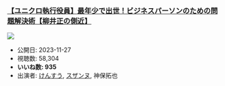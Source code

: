 ### [【ユニクロ執行役員】最年少で出世！ビジネスパーソンのための問題解決術【柳井正の側近】](https://www.youtube.com/watch?v=03VeCNQwcIk)
[![](https://img.youtube.com/vi/03VeCNQwcIk/sddefault.jpg)](https://www.youtube.com/watch?v=03VeCNQwcIk)
-   公開日: 2023-11-27
-   視聴数: 58,304
-   **いいね数: 935**
-   出演者: [けんすう](/rehacq_fan/people/けんすう "wikilink"), [スザンヌ](/rehacq_fan/people/スザンヌ "wikilink"), 神保拓也
